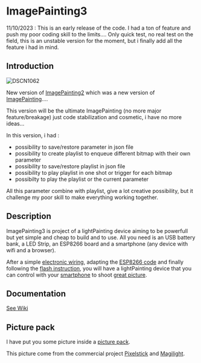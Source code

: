 # ImagePainting3

11/10/2023 : This is an early release of the code. I had a ton of feature and push my poor coding skill to the limits....
Only quick test, no real test on the field, this is an unstable version for the moment, but i finally add all the feature i had in mind.

## Introduction

![DSCN1062](https://github.com/jbreizh/imagepainting2/assets/2498942/7e9e492f-5bf0-4190-b320-43653a29ce49)

New version of [ImagePainting2](https://github.com/jbreizh/ImagePainting2) which was a new version of [ImagePainting](https://github.com/jbreizh/ImagePainting).... 

This version will be the ultimate ImagePainting (no more major feature/breakage) just code stabilization and cosmetic, i have no more ideas...

In this version, i had :

* possibility to save/restore parameter in json file
* possibility to create playlist to enqueue different bitmap with their own parameter
* possibility to save/restore playlist in json file
* possibility to play playlist in one shot or trigger for each bitmap
* possibilty to play the playlist or the current parameter

All this parameter combine with playlist, give a lot creative possibility, but it challenge my poor skill to make everything working together.

## Description

ImagePainting3 is project of a lightPainting device aiming to be powerfull but yet simple and cheap to build and to use. All you need is an USB battery bank, a LED Strip, an ESP8266 board and a smartphone (any device with wifi and a browser).

After a simple [electronic wiring](https://github.com/jbreizh/imagepainting2/wiki/electronic-wiring), adapting the [ESP8266 code](https://github.com/jbreizh/imagepainting2/wiki/ESP8266-code) and finally following the [flash instruction](https://github.com/jbreizh/imagepainting2/wiki/Flash-instruction), you will have a lightPainting device that you can control with your [smartphone](https://github.com/jbreizh/imagepainting2/wiki/User-Manual) to shoot [great picture](https://github.com/jbreizh/imagepainting2/wiki/examples).

## Documentation

[See Wiki](https://github.com/jbreizh/imagepainting2/wiki)

## Picture pack

I have put you some picture inside a [picture pack](https://github.com/jbreizh/imagePaintingPack).

This picture come from the commercial project [Pixelstick](http://www.thepixelstick.com/index.html) and [Magilight](https://www.fotorgear.com/products/magilight).
